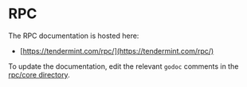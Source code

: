# RPC

The RPC documentation is hosted here:

- [https://tendermint.com/rpc/](https://tendermint.com/rpc/)

To update the documentation, edit the relevant `godoc` comments in the [rpc/core directory](https://github.com/gracenoah/tendermint/tree/develop/rpc/core).
